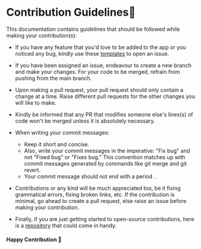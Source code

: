 # Contribution Guidelines📃

This documentation contains guidelines that should be followed while making your contribution(s):

- If you have any feature that you'd love to be added to the app or you noticed any bug, kindly use these [templates](.github/ISSUE_TEMPLATE) to open an issue.

- If you have been assigned an issue, endeavour to create a new branch and make your changes. For your code to be merged, refrain from pushing from the main branch.

- Upon making a pull request, your pull request should only contain a change at a time. Raise different pull requests for the other changes you will like to make.

- Kindly be informed that any PR that modifies someone else's lines(s) of code won't be merged unless it is absolutely necessary.

- When writing your commit messages:
    - Keep it short and concise. 
    - Also, write your commit messages in the imperative: "Fix bug" and not "Fixed bug" or "Fixes bug." This convention matches up with commit messages generated by commands like git merge and git revert.
    - Your commit message should not end with a period `.`

- Contributions or any kind will be much appreciated too, be it fixing grammatical errors, fixing broken links, etc. If the contribution is  minimal, go ahead to create a pull request, else raise an issue before making your contribution.

- Finally, if you are just getting started to open-source contributions, here is a [repository](https://github.com/Mannuel25/Nutshell-GitHub) that could come in handy.

#### Happy Contribution 🚀
